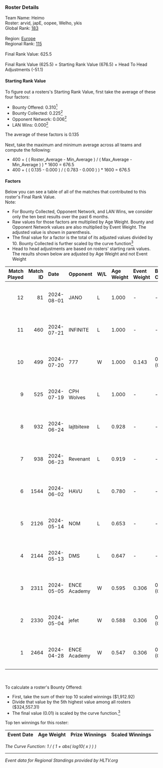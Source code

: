 ### Roster Details<br />
Team Name: Heimo<br />
Roster: arvid, japE, oopee, Welho, ykis<br />
Global Rank: [183](../standings_global.md)<br />
<br />
Region: [Europe]( ../standings_europe.md)<br />
Regional Rank: [115]( ../standings_europe.md)<br />
<br />
Final Rank Value:  625.5<br />
<br />
Final Rank Value (625.5) = Starting Rank Value (676.5) + Head To Head Adjustments (-51.1)<br />

#### Starting Rank Value<br />
To figure out a rosters's Starting Rank Value, first take the average of these four factors:<br />
- Bounty Offered: 0.310[<sup>1</sup>](#table2)
- Bounty Collected: 0.225[<sup>2</sup>](#table1)
- Opponent Network: 0.006[<sup>2</sup>](#table1)
- LAN Wins: 0.000[<sup>2</sup>](#table1)

The average of these factors is 0.135<br />
<br />
Next, take the maximum and minimum average across all teams and compute the following:<br />
- 400 + ( ( Roster_Average - Min_Average ) / ( Max_Average - Min_Average ) ) * 1600 = 676.5
- 400 + ( ( 0.135 - 0.000 ) / ( 0.783 - 0.000 ) ) * 1600 = 676.5


#### Factors<br />
Below you can see a table of all of the matches that contributed to this roster's Final Rank Value.<br />
Note:<br />

- For Bounty Collected, Opponent Network, and LAN Wins, we consider only the ten best results over the past 6 months.
- Raw values for those factors are multiplied by Age Weight. Bounty and Opponent Network values are also multiplied by Event Weight. The adjusted value is shown in parenthesis.
- The final value for a factor is the total of its adjusted values divided by 10. Bounty Collected is further scaled by the curve function[<sup>3</sup>](#curveFunction)
- Head to head adjustments are based on rosters' starting rank values. The results shown below are adjusted by Age Weight and not Event Weight
<span id="table1"></span><br />


| Match Played | Match ID | Date       | Opponent     | W/L | Age Weight | Event Weight | Bounty Collected | Opponent Network | LAN Wins  | H2H Adj. | Roster                             |
| -: | -: | :- | :- | :- | :- | :- | :- | :- | :- | -: | :- |
|           12 |       81 | 2024-08-01 | JANO         | L   | 1.000      | -            | -                | -                | -         |   -15.87 | arvid, japE, oopee, Welho, ykis    |
|           11 |      460 | 2024-07-21 | INFINITE     | L   | 1.000      | -            | -                | -                | -         |   -17.89 | arvid, japE, oopee, Welho, ykis    |
|           10 |      499 | 2024-07-20 | 777          | W   | 1.000      | 0.143        | 0.015 (0.002)    | 0.181 (0.026)    | 0 (0.000) |    16.91 | arvid, japE, oopee, Welho, ykis    |
|            9 |      525 | 2024-07-19 | CPH Wolves   | L   | 1.000      | -            | -                | -                | -         |    -7.62 | arvid, japE, oopee, Welho, ykis    |
|            8 |      932 | 2024-06-24 | lajtbitexe   | L   | 0.928      | -            | -                | -                | -         |   -12.62 | arvid, oopee, Sm1llee, Welho, ykis |
|            7 |      938 | 2024-06-23 | Revenant     | L   | 0.919      | -            | -                | -                | -         |    -8.88 | arvid, oopee, Sm1llee, Welho, ykis |
|            6 |     1544 | 2024-06-02 | HAVU         | L   | 0.780      | -            | -                | -                | -         |   -11.47 | arvid, japE, oopee, Welho, ykis    |
|            5 |     2126 | 2024-05-14 | NOM          | L   | 0.653      | -            | -                | -                | -         |   -14.25 | arvid, japE, oopee, Welho, ykis    |
|            4 |     2144 | 2024-05-13 | DMS          | L   | 0.647      | -            | -                | -                | -         |    -5.02 | arvid, japE, oopee, Welho, ykis    |
|            3 |     2311 | 2024-05-05 | ENCE Academy | W   | 0.595      | 0.306        | 0.003 (0.001)    | 0.109 (0.020)    | 0 (0.000) |    10.44 | arvid, japE, oopee, Welho, ykis    |
|            2 |     2330 | 2024-05-04 | jefet        | W   | 0.588      | 0.306        | 0.001 (0.000)    | 0.022 (0.004)    | 0 (0.000) |     5.45 | arvid, japE, oopee, Welho, ykis    |
|            1 |     2464 | 2024-04-28 | ENCE Academy | W   | 0.547      | 0.306        | 0.004 (0.001)    | 0.082 (0.014)    | 0 (0.000) |     9.77 | arvid, japE, oopee, Welho, ykis    |

<br />
<span id="table2"></span><br />
To calculate a roster's Bounty Offered:<br />

- First, take the sum of their top 10 scaled winnings ($1,912.92)
- Divide that value by the 5th highest value among all rosters ($324,557.31)
- The final value (0.01) is scaled by the curve function.[<sup>3</sup>](#curveFunction)

Top ten winnings for this roster:<br />

| Event Date | Age Weight | Prize Winnings | Scaled Winnings |
| :- | -: | :- | :- |


<span id="curveFunction"></span>_The Curve Function: 1 / ( 1 + abs( log10( x ) ) )_<br />

---
_Event data for Regional Standings provided by HLTV.org_<br />
